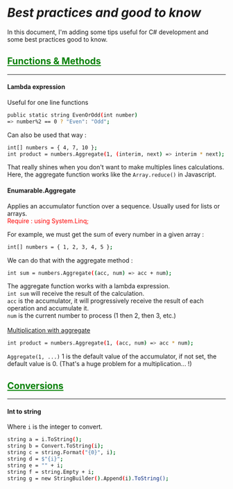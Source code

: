 # ***Best practices and good to know***
In this document, I'm adding some tips useful for C# development and some best practices good to know. 

## <span style="color: green"><u>**Functions & Methods**</u></span>
<hr>

#### **Lambda expression** 
Useful for one line functions </br>
```bash
public static string EvenOrOdd(int number)
=> number%2 == 0 ? "Even": "Odd";
```


Can also be used that way : </br>
```bash
int[] numbers = { 4, 7, 10 };
int product = numbers.Aggregate(1, (interim, next) => interim * next); 
```
That really shines when you don't want to make multiples lines calculations. Here, the aggregate function works like the `Array.reduce()` in Javascript.
</br>

#### **Enumarable.Aggregate**
Applies an accumulator function over a sequence. Usually used for lists or arrays.<br>
<span style="color: red">Require : using System.Linq;</span>


For example, we must get the sum of every number in a given array :
```bash
int[] numbers = { 1, 2, 3, 4, 5 };
```
We can do that with the aggregate method :
```bash
int sum = numbers.Aggregate((acc, num) => acc + num);
```
The aggregate function works with a lambda expression.<br>
`int sum` will receive the result of the calculation.<br>
`acc` is the accumulator, it will progressively receive the result of each operation and accumulate it.<br>
`num` is the current number to process (1 then 2, then 3, etc.)
<br>
<br> <u>Multiplication with aggregate</u><br>
```bash
int product = numbers.Aggregate(1, (acc, num) => acc * num);
```
`Aggregate(1, ...)` 1 is the default value of the accumulator, if not set, the default value is 0. (That's a huge problem for a multiplication... !)

## <span style="color: green"><u>**Conversions**</u></span>
<hr>

#### **Int to string**
Where `i` is the integer to convert.
```bash
string a = i.ToString();
string b = Convert.ToString(i);
string c = string.Format("{0}", i);
string d = $"{i}";
string e = "" + i;
string f = string.Empty + i;
string g = new StringBuilder().Append(i).ToString();
```
